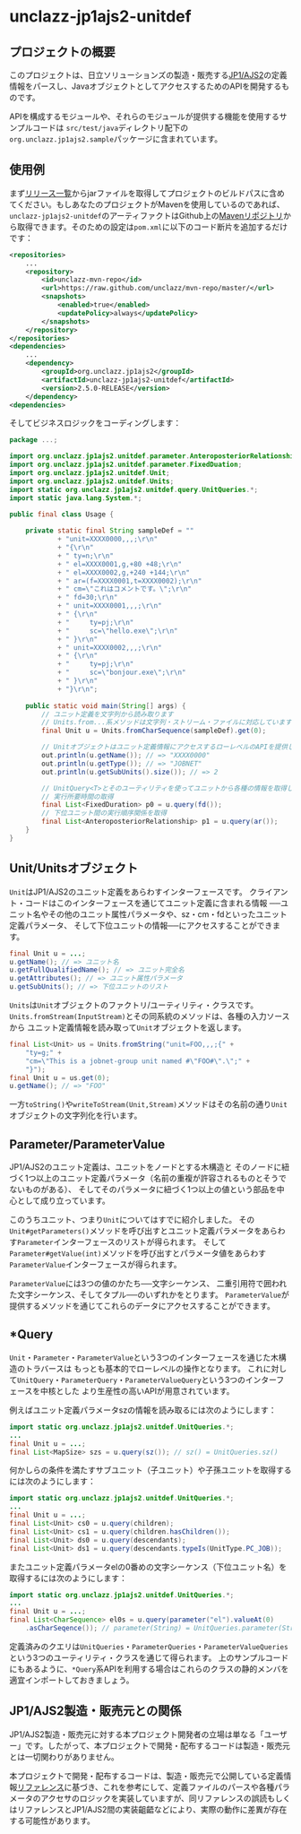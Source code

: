 # unclazz-jp1ajs2-unitdef

## プロジェクトの概要

このプロジェクトは、日立ソリューションズの製造・販売する[JP1/AJS2](http://www.hitachi-solutions.co.jp/jp1/sp/?cid=aws0004461)の定義情報をパースし、JavaオブジェクトとしてアクセスするためのAPIを開発するものです。

APIを構成するモジュールや、それらのモジュールが提供する機能を使用するサンプルコードは
`src/test/java`ディレクトリ配下の`org.unclazz.jp1ajs2.sample`パッケージに含まれています。

## 使用例

まず[リリース一覧](https://github.com/unclazz/unclazz-jp1ajs2-unitdef/releases)からjarファイルを取得してプロジェクトのビルドパスに含めてください。もしあなたのプロジェクトがMavenを使用しているのであれば、`unclazz-jp1ajs2-unitdef`のアーティファクトはGithub上の[Mavenリポジトリ](https://github.com/unclazz/mvn-repo)から取得できます。そのための設定は`pom.xml`に以下のコード断片を追加するだけです：
```xml
<repositories>
	...
	<repository>
		<id>unclazz-mvn-repo</id>
		<url>https://raw.github.com/unclazz/mvn-repo/master/</url>
		<snapshots>
			<enabled>true</enabled>
			<updatePolicy>always</updatePolicy>
		</snapshots>
	</repository>
</repositories>
<dependencies>
	...
	<dependency>
		<groupId>org.unclazz.jp1ajs2</groupId>
		<artifactId>unclazz-jp1ajs2-unitdef</artifactId>
		<version>2.5.0-RELEASE</version>
	</dependency>
<dependencies>
```

そしてビジネスロジックをコーディングします：
```java
package ...;

import org.unclazz.jp1ajs2.unitdef.parameter.AnteroposteriorRelationship;
import org.unclazz.jp1ajs2.unitdef.parameter.FixedDuation;
import org.unclazz.jp1ajs2.unitdef.Unit;
import org.unclazz.jp1ajs2.unitdef.Units;
import static org.unclazz.jp1ajs2.unitdef.query.UnitQueries.*;
import static java.lang.System.*;

public final class Usage {
	
	private static final String sampleDef = ""
			+ "unit=XXXX0000,,,;\r\n"
			+ "{\r\n"
			+ "	ty=n;\r\n"
			+ "	el=XXXX0001,g,+80 +48;\r\n" 
			+ "	el=XXXX0002,g,+240 +144;\r\n"
			+ "	ar=(f=XXXX0001,t=XXXX0002);\r\n" 
			+ "	cm=\"これはコメントです。\";\r\n"
			+ "	fd=30;\r\n"
			+ "	unit=XXXX0001,,,;\r\n"
			+ "	{\r\n"
			+ "		ty=pj;\r\n"
			+ "		sc=\"hello.exe\";\r\n"
			+ "	}\r\n"
			+ "	unit=XXXX0002,,,;\r\n"
			+ "	{\r\n"
			+ "		ty=pj;\r\n" 
			+ "		sc=\"bonjour.exe\";\r\n"
			+ "	}\r\n"
			+ "}\r\n";
	
	public static void main(String[] args) {
		// ユニット定義を文字列から読み取ります
		// Units.from...系メソッドは文字列・ストリーム・ファイルに対応しています
		final Unit u = Units.fromCharSequence(sampleDef).get(0);

		// Unitオブジェクトはユニット定義情報にアクセスするローレベルのAPIを提供します
		out.println(u.getName()); // => "XXXX0000"
		out.println(u.getType()); // => "JOBNET"
		out.println(u.getSubUnits().size()); // => 2

		// UnitQuery<T>とそのユーティリティを使ってユニットから各種の情報を取得します
		// 実行所要時間の取得
		final List<FixedDuration> p0 = u.query(fd());
		// 下位ユニット間の実行順序関係を取得
		final List<AnteroposteriorRelationship> p1 = u.query(ar());
	}
}

```

## Unit/Unitsオブジェクト

`Unit`はJP1/AJS2のユニット定義をあらわすインターフェースです。
クライアント・コードはこのインターフェースを通じてユニット定義に含まれる情報
──ユニット名やその他のユニット属性パラメータや、sz・cm・fdといったユニット定義パラメータ、
そして下位ユニットの情報──にアクセスすることができます。

```java
final Unit u = ...;
u.getName(); // => ユニット名
u.getFullQualifiedName(); // => ユニット完全名
u.getAttributes(); // => ユニット属性パラメータ
u.getSubUnits(); // => 下位ユニットのリスト
```

`Units`は`Unit`オブジェクトのファクトリ/ユーティリティ・クラスです。
`Units.fromStream(InputStream)`とその同系統のメソッドは、各種の入力ソースから
ユニット定義情報を読み取って`Unit`オブジェクトを返します。

```java
final List<Unit> us = Units.fromString("unit=FOO,,,;{" +
    "ty=g;" + 
    "cm=\"This is a jobnet-group unit named #\"FOO#\".\";" + 
    "}");
final Unit u = us.get(0);
u.getName(); // => "FOO"
```

一方`toString()`や`writeToStream(Unit,Stream)`メソッドはその名前の通り`Unit`オブジェクトの文字列化を行います。

## Parameter/ParameterValue

JP1/AJS2のユニット定義は、ユニットをノードとする木構造と
そのノードに紐づく1つ以上のユニット定義パラメータ（名前の重複が許容されるものとそうでないものがある）、
そしてそのパラメータに紐づく1つ以上の値という部品を中心として成り立っています。

このうちユニット、つまり`Unit`についてはすでに紹介しました。
その`Unit#getParameters()`メソッドを呼び出すとユニット定義パラメータをあらわす`Parameter`インターフェースのリストが得られます。
そして`Parameter#getValue(int)`メソッドを呼び出すとパラメータ値をあらわす`ParameterValue`インターフェースが得られます。

`ParameterValue`には3つの値のかたち──文字シーケンス、
二重引用符で囲われた文字シーケンス、そしてタプル──のいずれかをとります。
`ParameterValue`が提供するメソッドを通じてこれらのデータにアクセスすることができます。

## *Query

`Unit`・`Parameter`・`ParameterValue`という3つのインターフェースを通じた木構造のトラバースは
もっとも基本的でローレベルの操作となります。
これに対して`UnitQuery`・`ParameterQuery`・`ParameterValueQuery`という3つのインターフェースを中核とした
より生産性の高いAPIが用意されています。

例えばユニット定義パラメータszの情報を読み取るには次のようにします：

```java
import static org.unclazz.jp1ajs2.unitdef.UnitQueries.*;
...
final Unit u = ...;
final List<MapSize> szs = u.query(sz()); // sz() = UnitQueries.sz()
```

何かしらの条件を満たすサブユニット（子ユニット）や子孫ユニットを取得するには次のようにします：

```java
import static org.unclazz.jp1ajs2.unitdef.UnitQueries.*;
...
final Unit u = ...;
final List<Unit> cs0 = u.query(children);
final List<Unit> cs1 = u.query(children.hasChildren());
final List<Unit> ds0 = u.query(descendants);
final List<Unit> ds1 = u.query(descendants.typeIs(UnitType.PC_JOB));
```

またユニット定義パラメータelの0番めの文字シーケンス（下位ユニット名）を取得するには次のようにします：

```java
import static org.unclazz.jp1ajs2.unitdef.UnitQueries.*;
...
final Unit u = ...;
final List<CharSequence> el0s = u.query(parameter("el").valueAt(0)
    .asCharSeqence()); // parameter(String) = UnitQueries.parameter(String)
```

定義済みのクエリは`UnitQueries`・`ParameterQueries`・`ParameterValueQueries`という3つのユーティリティ・クラスを通じて得られます。
上のサンプルコードにもあるように、`*Query`系APIを利用する場合はこれらのクラスの静的メンバを適宜インポートしておきましょう。

## JP1/AJS2製造・販売元との関係

JP1/AJS2製造・販売元に対する本プロジェクト開発者の立場は単なる「ユーザー」です。したがって、本プロジェクトで開発・配布するコードは製造・販売元とは一切関わりがありません。

本プロジェクトで開発・配布するコードは、製造・販売元で公開している定義情報[リファレンス](http://www.hitachi.co.jp/Prod/comp/soft1/manual/pc/d3K2543/AJSO0001.HTM)に基づき、これを参考にして、定義ファイルのパースや各種パラメータのアクセサのロジックを実装していますが、同リファレンスの誤読もしくはリファレンスとJP1/AJS2間の実装齟齬などにより、実際の動作に差異が存在する可能性があります。
